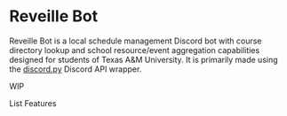 # Reveille Bot

Reveille Bot is a local schedule management Discord bot with course directory lookup and school resource/event aggregation capabilities designed for students of Texas A&M University. It is primarily made using the [discord.py](https://github.com/Rapptz/discord.py) Discord API wrapper.

WIP

List Features
